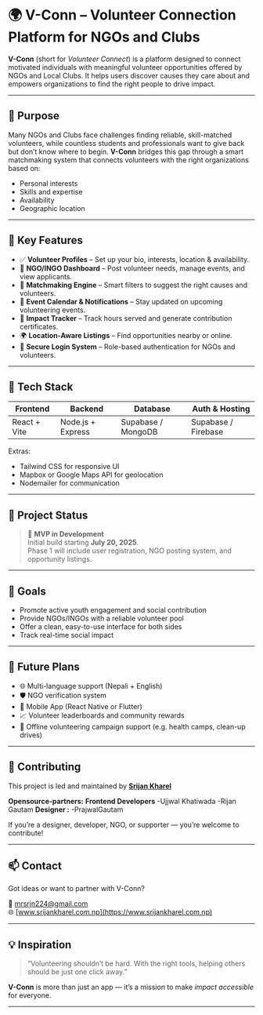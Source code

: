 # 🌍 V-Conn – Volunteer Connection Platform for NGOs and Clubs

**V-Conn** (short for *Volunteer Connect*) is a platform designed to connect motivated individuals with meaningful volunteer opportunities offered by NGOs and Local Clubs. It helps users discover causes they care about and empowers organizations to find the right people to drive impact.

---

## 🚀 Purpose

Many NGOs and Clubs face challenges finding reliable, skill-matched volunteers, while countless students and professionals want to give back but don’t know where to begin. **V-Conn** bridges this gap through a smart matchmaking system that connects volunteers with the right organizations based on:

- Personal interests
- Skills and expertise
- Availability
- Geographic location

---

## 🔑 Key Features

- ✅ **Volunteer Profiles** – Set up your bio, interests, location & availability.
- 🏢 **NGO/INGO Dashboard** – Post volunteer needs, manage events, and view applicants.
- 🤝 **Matchmaking Engine** – Smart filters to suggest the right causes and volunteers.
- 📅 **Event Calendar & Notifications** – Stay updated on upcoming volunteering events.
- 🧾 **Impact Tracker** – Track hours served and generate contribution certificates.
- 🌍 **Location-Aware Listings** – Find opportunities nearby or online.
- 🔐 **Secure Login System** – Role-based authentication for NGOs and volunteers.

---

## 🧱 Tech Stack

| Frontend         | Backend          | Database         | Auth & Hosting       |
|------------------|------------------|------------------|----------------------|
| React + Vite     | Node.js + Express| Supabase / MongoDB| Supabase / Firebase  |

Extras:
- Tailwind CSS for responsive UI
- Mapbox or Google Maps API for geolocation
- Nodemailer for communication

---

## 🌱 Project Status

> 🚧 **MVP in Development**  
Initial build starting **July 20, 2025**.  
Phase 1 will include user registration, NGO posting system, and opportunity listings.

---

## 🎯 Goals

- Promote active youth engagement and social contribution
- Provide NGOs/INGOs with a reliable volunteer pool
- Offer a clean, easy-to-use interface for both sides
- Track real-time social impact

---

## 🔮 Future Plans

- 🌐 Multi-language support (Nepali + English)
- 🛡️ NGO verification system
- 📲 Mobile App (React Native or Flutter)
- 📈 Volunteer leaderboards and community rewards
- 📎 Offline volunteering campaign support (e.g. health camps, clean-up drives)

---

## 🙌 Contributing

This project is led and maintained by **[Srijan Kharel](https://www.srijankharel.com.np)**  

**Opensource-partners:**
     **Frontend Developers**
         -Ujjwal Khatiwada
         -Rijan Gautam
     **Designer :**
         -PrajwalGautam

If you’re a designer, developer, NGO, or supporter — you’re welcome to contribute!

---

## 📫 Contact

Got ideas or want to partner with V-Conn?

📧 mrsrjn224@gmail.com  
🌐 [www.srijankharel.com.np](https://www.srijankharel.com.np)

---

## 💡 Inspiration

> “Volunteering shouldn’t be hard. With the right tools, helping others should be just one click away.”

**V-Conn** is more than just an app — it’s a mission to make *impact accessible* for everyone.

---

